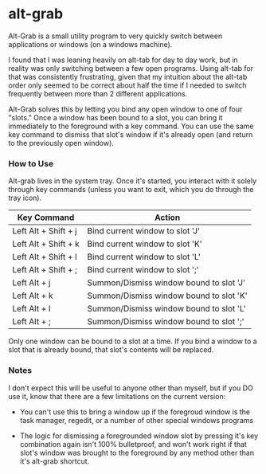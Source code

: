 # alt-grab

Alt-Grab is a small utility program to very quickly switch between applications or windows (on a windows machine). 

I found that I was leaning heavily on alt-tab for day to day work, but in reality was only switching between a few open programs. Using alt-tab for that was consistently frustrating, given that my intuition about the alt-tab order only seemed to be correct about half the time if I needed to switch frequently between more than 2 different applications. 

Alt-Grab solves this by letting you bind any open window to one of four "slots." Once a window has been bound to a slot, you can bring it immediately to the foreground with a key command. You can use the same key command to dismiss that slot's window if it's already open (and return to the previously open window). 


### How to Use

Alt-grab lives in the system tray. Once it's started, you interact with it solely through key commands (unless you want to exit, which you do through the tray icon). 

| Key Command | Action | 
|-------------|--------|
| Left Alt + Shift + j | Bind current window to slot 'J' |
| Left Alt + Shift + k | Bind current window to slot 'K' |
| Left Alt + Shift + l | Bind current window to slot 'L' |
| Left Alt + Shift + ; | Bind current window to slot ';' |
| Left Alt + j | Summon/Dismiss window bound to slot 'J'|
| Left Alt + k | Summon/Dismiss window bound to slot 'K'|
| Left Alt + l | Summon/Dismiss window bound to slot 'L'|
| Left Alt + ; | Summon/Dismiss window bound to slot ';'|

Only one window can be bound to a slot at a time. If you bind a window to a slot that is already bound, that slot's contents will be replaced.

### Notes

I don't expect this will be useful to anyone other than myself, but if you DO use it, know that there are a few limitations on the current version: 

* You can't use this to bring a window up if the foregroud window is the task manager, regedit, or a number of other special windows programs

* The logic for dismissing a foregrounded window slot by pressing it's key combination again isn't 100% bulletproof, and won't work right if that slot's window was brought to the foreground by any method other than it's alt-grab shortcut. 


